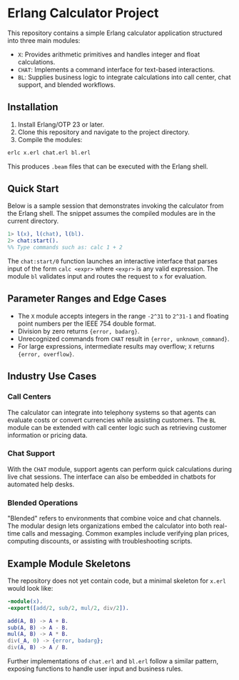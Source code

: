 # Erlang Calculator Project

This repository contains a simple Erlang calculator application structured into three main modules:

- `X`: Provides arithmetic primitives and handles integer and float calculations.
- `CHAT`: Implements a command interface for text-based interactions.
- `BL`: Supplies business logic to integrate calculations into call center, chat support, and blended workflows.

## Installation

1. Install Erlang/OTP 23 or later.
2. Clone this repository and navigate to the project directory.
3. Compile the modules:

```bash
erlc x.erl chat.erl bl.erl
```

This produces `.beam` files that can be executed with the Erlang shell.

## Quick Start

Below is a sample session that demonstrates invoking the calculator from the Erlang shell. The snippet assumes the compiled modules are in the current directory.

```erlang
1> l(x), l(chat), l(bl).
2> chat:start().
%% Type commands such as: calc 1 + 2
```

The `chat:start/0` function launches an interactive interface that parses input of the form `calc <expr>` where `<expr>` is any valid expression. The module `bl` validates input and routes the request to `x` for evaluation.

## Parameter Ranges and Edge Cases

- The `X` module accepts integers in the range `-2^31` to `2^31-1` and floating point numbers per the IEEE 754 double format.
- Division by zero returns `{error, badarg}`.
- Unrecognized commands from `CHAT` result in `{error, unknown_command}`.
- For large expressions, intermediate results may overflow; `X` returns `{error, overflow}`.

## Industry Use Cases

### Call Centers
The calculator can integrate into telephony systems so that agents can evaluate costs or convert currencies while assisting customers. The `BL` module can be extended with call center logic such as retrieving customer information or pricing data.

### Chat Support
With the `CHAT` module, support agents can perform quick calculations during live chat sessions. The interface can also be embedded in chatbots for automated help desks.

### Blended Operations
"Blended" refers to environments that combine voice and chat channels. The modular design lets organizations embed the calculator into both real-time calls and messaging. Common examples include verifying plan prices, computing discounts, or assisting with troubleshooting scripts.

## Example Module Skeletons

The repository does not yet contain code, but a minimal skeleton for `x.erl` would look like:

```erlang
-module(x).
-export([add/2, sub/2, mul/2, div/2]).

add(A, B) -> A + B.
sub(A, B) -> A - B.
mul(A, B) -> A * B.
div(_A, 0) -> {error, badarg};
div(A, B) -> A / B.
```

Further implementations of `chat.erl` and `bl.erl` follow a similar pattern, exposing functions to handle user input and business rules.


